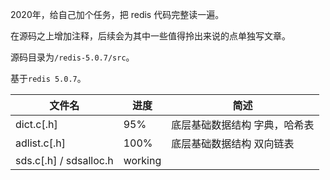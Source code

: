 2020年，给自己加个任务，把 redis 代码完整读一遍。

在源码之上增加注释，后续会为其中一些值得拎出来说的点单独写文章。

源码目录为`/redis-5.0.7/src`。

基于`redis 5.0.7`。

| 文件名 | 进度 | 简述 |
| - | - | - |
| dict.c[.h] | 95% | 底层基础数据结构 字典，哈希表 |
| adlist.c[.h] | 100% | 底层基础数据结构 双向链表 |
| sds.c[.h] / sdsalloc.h | working |
